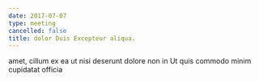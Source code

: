 ```yaml
---
date: 2017-07-07
type: meeting
cancelled: false
title: dolor Duis Excepteur aliqua.
---
```

amet, cillum ex ea ut nisi deserunt dolore non in Ut quis commodo minim cupidatat officia